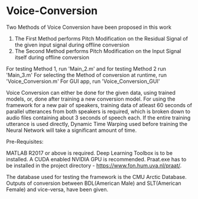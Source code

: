 # Voice-Conversion

Two Methods of Voice Conversion have been proposed in this work

1) The First Method performs Pitch Modification on the Residual Signal of the given input signal during offline conversion
2) The Second Method performs Pitch Modification on the Input Signal itself during offline conversion

For testing Method 1, run 'Main_2.m' and for testing Method 2 run 'Main_3.m'
For selecting the Method of conversion at runtime, run 'Voice_Conversion.m'
For GUI app, run 'Voice_Conversion_GUI'

Voice Conversion can either be done for the given data, using trained models, or, done after training a new conversion model. For using the framework for a new pair of speakers, 
training data of atleast 60 seconds of parallel utterances from both speakers is required, which is broken down to audio files containing about 3 seconds of speech each. If 
the entire training utterance is used directly, Dynamic Time Warping used before training the Neural Network will take a significant amount of time.

Pre-Requisites:

MATLAB R2017 or above is required. Deep Learning Toolbox is to be installed. A CUDA enabled NVIDIA GPU is recommended. 
Praat.exe has to be installed in the project directory - https://www.fon.hum.uva.nl/praat/.

The database used for testing the framework is the CMU Arctic Database. Outputs of conversion between BDL(American Male) and SLT(American Female) and vice-versa, have been given.
